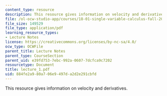 ```yaml
---
content_type: resource
description: This resource gives information on velocity and derivatives.
file: /ol-ocw-studio-app/courses/18-01-single-variable-calculus-fall-2005/884fe2a980a706e9497da2d2e291cbfd_lecture_1.pdf
file_size: 149529
file_type: application/pdf
learning_resource_types:
- Lecture Notes
license: https://creativecommons.org/licenses/by-nc-sa/4.0/
ocw_type: OCWFile
parent_title: Lecture Notes
parent_type: CourseSection
parent_uid: e39fd753-7ebc-992a-0607-7dcfca9c7202
resourcetype: Document
title: lecture_1.pdf
uid: 884fe2a9-80a7-06e9-497d-a2d2e291cbfd
---
```

This resource gives information on velocity and derivatives.